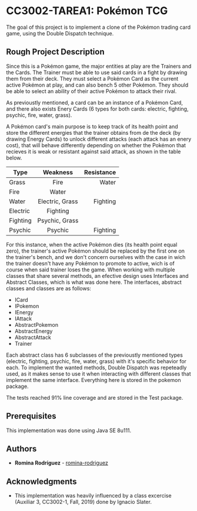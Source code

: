 # CC3002-TAREA1: Pokémon TCG
The goal of this project is to implement a clone of the Pokémon trading card game, using the Double Dispatch technique. 

## Rough Project Description
Since this is a Pokémon game, the major entities at play are the Trainers and the Cards. 
The Trainer must be able to use said cards in a fight by drawing them from their deck. They must select a Pokémon Card as the current active Pokémon at play, and can also bench 5 other Pokémon. They should be able to select an ability of their active Pokémon to attack their rival.

As previoustly mentioned, a card can be an instance of a Pokémon Card, and there also exists Enery Cards (6 types for both cards: electric, fighting, psychic, fire, water, grass).

A Pokémon card's main purpose is to keep track of its health point and store the different energies that the trainer obtains from de the deck (by drawing Energy Cards) to unlock different attacks (each attack has an enery cost), that will behave differently depending on whether the Pokémon that recieves it is weak or resistant against said attack, as shown in the table below.

| Type          | Weakness              | Resistance  |
| ------------- |:---------------------:| -----------:|
| Grass         | Fire                  | Water       |
| Fire          | Water                 |             |
| Water         | Electric, Grass       | Fighting    |
| Electric      | Fighting              |             |
| Fighting      | Psychic, Grass        |             |
| Psychic       | Psychic               | Fighting    |

For this instance, when the active Pokémon dies (its health point equal zero), the trainer's active Pokémon should be replaced by the first one on the trainer's bench, and we don't concern ourselves with the case in wich the trainer doesn't have any Pokémon to promote to active, wich is of course when said trainer loses the game.
When working with multiple classes that share several methods, an efective design uses Interfaces and Abstract Classes, which is what was done here. The interfaces, abstract classes and classes are as follows:

* ICard
* IPokemon
* IEnergy
* IAttack
* AbstractPokemon
* AbstractEnergy
* AbstractAttack
* Trainer

Each abstract class has 6 subclasses of the previoustly mentioned types (electric, fighting, psychic, fire, water, grass) with it's specific behavior for each. To implement the wanted methods, Double Dispatch was repeteadly used, as it makes sense to use it when interacting with different classes that implement the same interface. Everything here is stored in the pokemon package.

The tests reached 91% line coverage and are stored in the Test package.

## Prerequisites
This implementation was done using Java SE 8u111.

## Authors
* **Romina Rodríguez** - [romina-rodriguez](https://github.com/romina-rodriguez)

## Acknowledgments
* This implementation was heavily influenced by a class excercise (Auxiliar 3, CC3002-1, Fall, 2019) done by Ignacio Slater.
